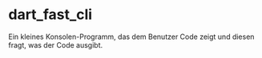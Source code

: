 # dart_fast_cli
Ein kleines Konsolen-Programm, das dem Benutzer Code zeigt und diesen fragt, was der Code ausgibt.
